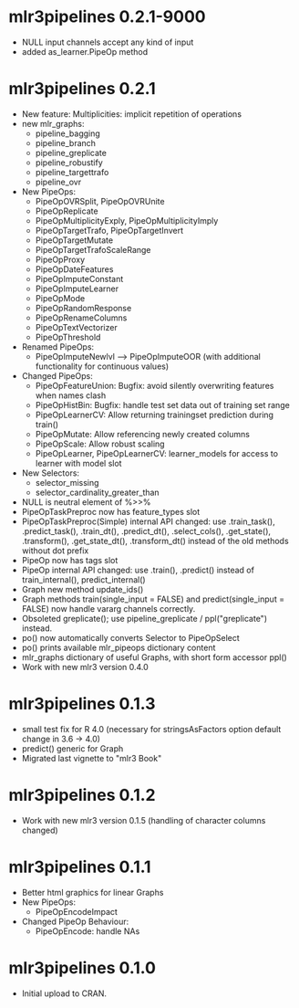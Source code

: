 # mlr3pipelines 0.2.1-9000

* NULL input channels accept any kind of input
* added as_learner.PipeOp method

# mlr3pipelines 0.2.1

* New feature: Multiplicities: implicit repetition of operations
* new mlr_graphs:
  - pipeline_bagging
  - pipeline_branch
  - pipeline_greplicate
  - pipeline_robustify
  - pipeline_targettrafo
  - pipeline_ovr
* New PipeOps:
  - PipeOpOVRSplit, PipeOpOVRUnite
  - PipeOpReplicate
  - PipeOpMultiplicityExply, PipeOpMultiplicityImply
  - PipeOpTargetTrafo, PipeOpTargetInvert
  - PipeOpTargetMutate
  - PipeOpTargetTrafoScaleRange
  - PipeOpProxy
  - PipeOpDateFeatures
  - PipeOpImputeConstant
  - PipeOpImputeLearner
  - PipeOpMode
  - PipeOpRandomResponse
  - PipeOpRenameColumns
  - PipeOpTextVectorizer
  - PipeOpThreshold
* Renamed PipeOps:
  - PipeOpImputeNewlvl --> PipeOpImputeOOR (with additional functionality for continuous values)
* Changed PipeOps:
  - PipeOpFeatureUnion: Bugfix: avoid silently overwriting features when names clash
  - PipeOpHistBin: Bugfix: handle test set data out of training set range
  - PipeOpLearnerCV: Allow returning trainingset prediction during train()
  - PipeOpMutate: Allow referencing newly created columns
  - PipeOpScale: Allow robust scaling
  - PipeOpLearner, PipeOpLearnerCV: learner_models for access to learner with model slot
* New Selectors:
  - selector_missing
  - selector_cardinality_greater_than
* NULL is neutral element of %>>%
* PipeOpTaskPreproc now has feature_types slot
* PipeOpTaskPreproc(Simple) internal API changed: use .train_task(), .predict_task(), .train_dt(), .predict_dt(), .select_cols(), .get_state(), .transform(), .get_state_dt(), .transform_dt() instead of the old methods without dot prefix
* PipeOp now has tags slot
* PipeOp internal API changed: use .train(), .predict() instead of train_internal(), predict_internal()
* Graph new method update_ids()
* Graph methods train(single_input = FALSE) and predict(single_input = FALSE) now handle vararg channels correctly.
* Obsoleted greplicate(); use pipeline_greplicate / ppl("greplicate") instead.
* po() now automatically converts Selector to PipeOpSelect
* po() prints available mlr_pipeops dictionary content
* mlr_graphs dictionary of useful Graphs, with short form accessor ppl()
* Work with new mlr3 version 0.4.0

# mlr3pipelines 0.1.3

* small test fix for R 4.0 (necessary for stringsAsFactors option default change in 3.6 -> 4.0)
* predict() generic for Graph
* Migrated last vignette to "mlr3 Book"

# mlr3pipelines 0.1.2

* Work with new mlr3 version 0.1.5 (handling of character columns changed)

# mlr3pipelines 0.1.1

* Better html graphics for linear Graphs
* New PipeOps:
  - PipeOpEncodeImpact
* Changed PipeOp Behaviour:
  - PipeOpEncode: handle NAs

# mlr3pipelines 0.1.0

* Initial upload to CRAN.
